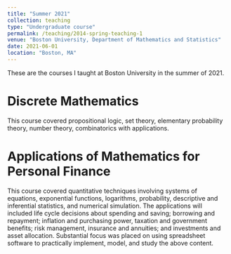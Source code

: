 ```yaml
---
title: "Summer 2021"
collection: teaching
type: "Undergraduate course"
permalink: /teaching/2014-spring-teaching-1
venue: "Boston University, Department of Mathematics and Statistics"
date: 2021-06-01
location: "Boston, MA"
---
```


These are the courses I taught at Boston University in the summer of 2021.

Discrete Mathematics
======
This course covered propositional logic, set theory, elementary probability theory, number theory, combinatorics with applications.

Applications of Mathematics for Personal Finance
======
This course covered quantitative techniques involving
systems of equations, exponential functions, logarithms, probability, descriptive and
inferential statistics, and numerical simulation. The applications will included life cycle decisions
about spending and saving; borrowing and repayment; inflation and purchasing power,
taxation and government benefits; risk management, insurance and annuities; and
investments and asset allocation. Substantial focus was placed on using spreadsheet
software to practically implement, model, and study the above content.
